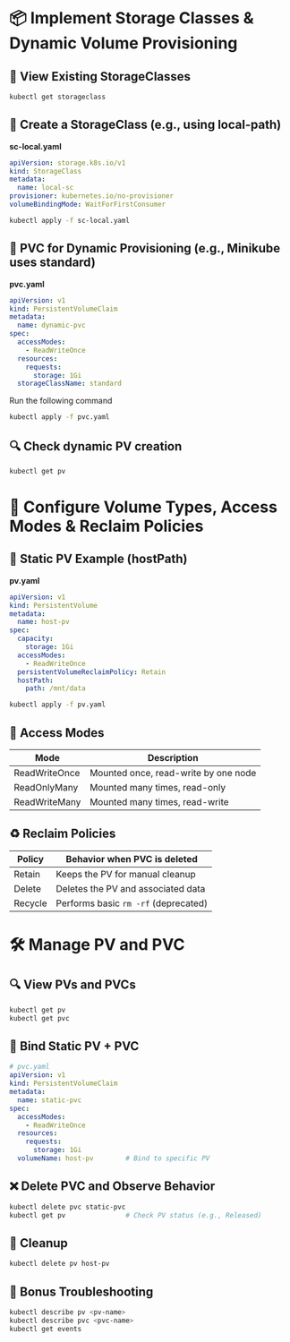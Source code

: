 # 📦 Implement Storage Classes & Dynamic Volume Provisioning

## 🔧 View Existing StorageClasses
```bash
kubectl get storageclass
```

## 🧱 Create a StorageClass (e.g., using local-path)

**sc-local.yaml**

```yaml
apiVersion: storage.k8s.io/v1
kind: StorageClass
metadata:
  name: local-sc
provisioner: kubernetes.io/no-provisioner
volumeBindingMode: WaitForFirstConsumer
```

```bash
kubectl apply -f sc-local.yaml
```

## 🚀 PVC for Dynamic Provisioning (e.g., Minikube uses standard)

**pvc.yaml**

```yaml
apiVersion: v1
kind: PersistentVolumeClaim
metadata:
  name: dynamic-pvc
spec:
  accessModes:
    - ReadWriteOnce
  resources:
    requests:
      storage: 1Gi
  storageClassName: standard
```

Run the following command

```bash
kubectl apply -f pvc.yaml
```

## 🔍 Check dynamic PV creation

```bash
kubectl get pv
```

# 📁 Configure Volume Types, Access Modes & Reclaim Policies
## 📂 Static PV Example (hostPath)


**pv.yaml**

```yaml
apiVersion: v1
kind: PersistentVolume
metadata:
  name: host-pv
spec:
  capacity:
    storage: 1Gi
  accessModes:
    - ReadWriteOnce
  persistentVolumeReclaimPolicy: Retain
  hostPath:
    path: /mnt/data
```

```bash
kubectl apply -f pv.yaml
```

## 🧾 Access Modes
| Mode          | Description                          |
| ------------- | ------------------------------------ |
| ReadWriteOnce | Mounted once, read-write by one node |
| ReadOnlyMany  | Mounted many times, read-only        |
| ReadWriteMany | Mounted many times, read-write       |

## ♻️ Reclaim Policies
| Policy  | Behavior when PVC is deleted         |
| ------- | ------------------------------------ |
| Retain  | Keeps the PV for manual cleanup      |
| Delete  | Deletes the PV and associated data   |
| Recycle | Performs basic `rm -rf` (deprecated) |


# 🛠 Manage PV and PVC

## 🔍 View PVs and PVCs

```bash
kubectl get pv
kubectl get pvc
```

## 🔄 Bind Static PV + PVC

```yaml
# pvc.yaml
apiVersion: v1
kind: PersistentVolumeClaim
metadata:
  name: static-pvc
spec:
  accessModes:
    - ReadWriteOnce
  resources:
    requests:
      storage: 1Gi
  volumeName: host-pv        # Bind to specific PV
```
## ❌ Delete PVC and Observe Behavior

```bash
kubectl delete pvc static-pvc
kubectl get pv               # Check PV status (e.g., Released)
```

## 🧹 Cleanup
```bash
kubectl delete pv host-pv
```

## 🔎 Bonus Troubleshooting

```bash
kubectl describe pv <pv-name>
kubectl describe pvc <pvc-name>
kubectl get events
```